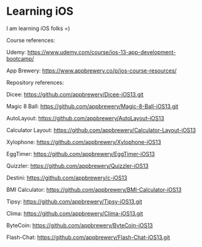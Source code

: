 # Learning iOS
I am learning iOS folks =)

Course references: 

Udemy: https://www.udemy.com/course/ios-13-app-development-bootcamp/

App Brewery: https://www.appbrewery.co/p/ios-course-resources/

Repository references:

Dicee: https://github.com/appbrewery/Dicee-iOS13.git

Magic 8 Ball: https://github.com/appbrewery/Magic-8-Ball-iOS13.git

AutoLayout: https://github.com/appbrewery/AutoLayout-iOS13

Calculator Layout: https://github.com/appbrewery/Calculator-Layout-iOS13

Xylophone: https://github.com/appbrewery/Xylophone-iOS13

EggTimer: https://github.com/appbrewery/EggTimer-iOS13

Quizzler: https://github.com/appbrewery/Quizzler-iOS13

Destini: https://github.com/appbrewery/c-iOS13

BMI Calculator: https://github.com/appbrewery/BMI-Calculator-iOS13

Tipsy: https://github.com/appbrewery/Tipsy-iOS13.git

Clima: https://github.com/appbrewery/Clima-iOS13.git

ByteCoin: https://github.com/appbrewery/ByteCoin-iOS13

Flash-Chat: https://github.com/appbrewery/Flash-Chat-iOS13.git
